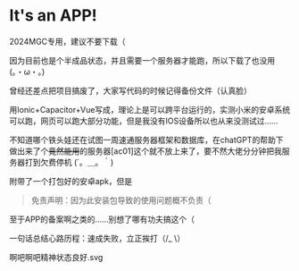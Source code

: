 # It's an APP!

2024MGC专用，建议不要下载（

因为目前也是个半成品状态，并且需要一个服务器才能跑，所以下载了也没用
(。・ω・。)

曾经还差点把项目搞废了，大家写代码的时候记得备份文件（认真脸）

用Ionic+Capacitor+Vue写成，理论上是可以跨平台运行的，实测小米的安卓系统可以跑，网页可以跑大部分功能，但是我没有IOS设备所以也从来没测试过……

不知道哪个铁头娃还在试图一周速通服务器框架和数据库，在chatGPT的帮助下做出来了个<del>竟然能用</del>的服务器[ac01]这个就不放上来了，要不然大佬分分钟把我服务器打到欠费停机
(´。＿。｀)

附带了一个打包好的安卓apk，但是
> 免责声明：因为此安装包导致的使用问题概不负责（

至于APP的备案啊之类的……别想了哪有功夫搞这个（

一句话总结心路历程：速成失败，立正挨打（/_ \）

啊吧啊吧精神状态良好.svg